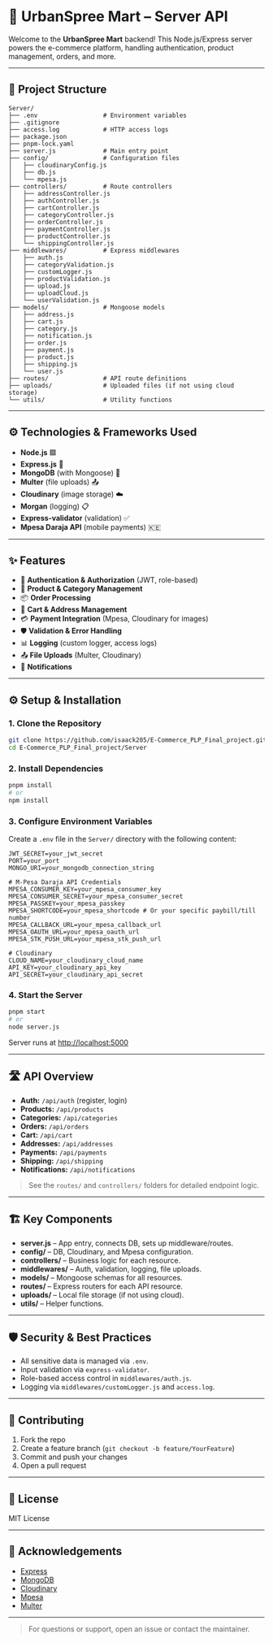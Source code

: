 # 🚀 UrbanSpree Mart – Server API

Welcome to the **UrbanSpree Mart** backend! This Node.js/Express server powers the e-commerce platform, handling authentication, product management, orders, and more.

---

## 📁 Project Structure

```
Server/
├── .env                  # Environment variables
├── .gitignore
├── access.log            # HTTP access logs
├── package.json
├── pnpm-lock.yaml
├── server.js             # Main entry point
├── config/               # Configuration files
│   ├── cloudinaryConfig.js
│   ├── db.js
│   └── mpesa.js
├── controllers/          # Route controllers
│   ├── addressController.js
│   ├── authController.js
│   ├── cartController.js
│   ├── categoryController.js
│   ├── orderController.js
│   ├── paymentController.js
│   ├── productController.js
│   └── shippingController.js
├── middlewares/          # Express middlewares
│   ├── auth.js
│   ├── categoryValidation.js
│   ├── customLogger.js
│   ├── productValidation.js
│   ├── upload.js
│   ├── uploadCloud.js
│   └── userValidation.js
├── models/               # Mongoose models
│   ├── address.js
│   ├── cart.js
│   ├── category.js
│   ├── notification.js
│   ├── order.js
│   ├── payment.js
│   ├── product.js
│   ├── shipping.js
│   └── user.js
├── routes/               # API route definitions
├── uploads/              # Uploaded files (if not using cloud storage)
└── utils/                # Utility functions
```

---

## ⚙️ Technologies & Frameworks Used

- **Node.js** 🟩
- **Express.js** 🚏
- **MongoDB** (with Mongoose) 🍃
- **Multer** (file uploads) 📤
- **Cloudinary** (image storage) ☁️
- **Morgan** (logging) 📋
- **Express-validator** (validation) ✅
- **Mpesa Daraja API** (mobile payments) 🇰🇪

---

## ✨ Features

- 🔐 **Authentication & Authorization** (JWT, role-based)
- 🛒 **Product & Category Management**
- 📦 **Order Processing**
- 🧾 **Cart & Address Management**
- 💳 **Payment Integration** (Mpesa, Cloudinary for images)
- 🛡️ **Validation & Error Handling**
- 📊 **Logging** (custom logger, access logs)
- 📤 **File Uploads** (Multer, Cloudinary)
- 📢 **Notifications**

---

## ⚙️ Setup & Installation

### 1. Clone the Repository

```sh
git clone https://github.com/isaack205/E-Commerce_PLP_Final_project.git
cd E-Commerce_PLP_Final_project/Server
```

### 2. Install Dependencies

```sh
pnpm install
# or
npm install
```

### 3. Configure Environment Variables

Create a `.env` file in the `Server/` directory with the following content:

```properties
JWT_SECRET=your_jwt_secret
PORT=your_port
MONGO_URI=your_mongodb_connection_string

# M-Pesa Daraja API Credentials
MPESA_CONSUMER_KEY=your_mpesa_consumer_key
MPESA_CONSUMER_SECRET=your_mpesa_consumer_secret
MPESA_PASSKEY=your_mpesa_passkey
MPESA_SHORTCODE=your_mpesa_shortcode # Or your specific paybill/till number
MPESA_CALLBACK_URL=your_mpesa_callback_url
MPESA_OAUTH_URL=your_mpesa_oauth_url
MPESA_STK_PUSH_URL=your_mpesa_stk_push_url

# Cloudinary
CLOUD_NAME=your_cloudinary_cloud_name
API_KEY=your_cloudinary_api_key
API_SECRET=your_cloudinary_api_secret
```

### 4. Start the Server

```sh
pnpm start
# or
node server.js
```

Server runs at [http://localhost:5000](http://localhost:5000)

---

## 🛣️ API Overview

- **Auth:** `/api/auth` (register, login)
- **Products:** `/api/products`
- **Categories:** `/api/categories`
- **Orders:** `/api/orders`
- **Cart:** `/api/cart`
- **Addresses:** `/api/addresses`
- **Payments:** `/api/payments`
- **Shipping:** `/api/shipping`
- **Notifications:** `/api/notifications`

> See the `routes/` and `controllers/` folders for detailed endpoint logic.

---

## 🏗️ Key Components

- **server.js** – App entry, connects DB, sets up middleware/routes.
- **config/** – DB, Cloudinary, and Mpesa configuration.
- **controllers/** – Business logic for each resource.
- **middlewares/** – Auth, validation, logging, file uploads.
- **models/** – Mongoose schemas for all resources.
- **routes/** – Express routers for each API resource.
- **uploads/** – Local file storage (if not using cloud).
- **utils/** – Helper functions.

---

## 🛡️ Security & Best Practices

- All sensitive data is managed via `.env`.
- Input validation via `express-validator`.
- Role-based access control in `middlewares/auth.js`.
- Logging via `middlewares/customLogger.js` and `access.log`.

---

## 🤝 Contributing

1. Fork the repo
2. Create a feature branch (`git checkout -b feature/YourFeature`)
3. Commit and push your changes
4. Open a pull request

---

## 📄 License

MIT License

---

## 🙏 Acknowledgements

- [Express](https://expressjs.com/)
- [MongoDB](https://www.mongodb.com/)
- [Cloudinary](https://cloudinary.com/)
- [Mpesa](https://developer.safaricom.co.ke/)
- [Multer](https://github.com/expressjs/multer)

---

> For questions or support, open an issue or contact the maintainer.